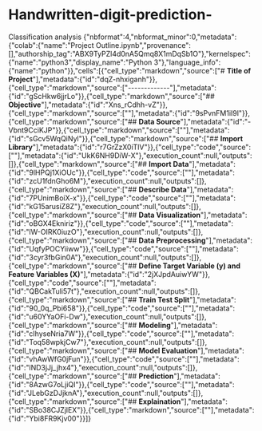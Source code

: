 # Handwritten-digit-prediction-
Classification analysis 
{"nbformat":4,"nbformat_minor":0,"metadata":{"colab":{"name":"Project Outline.ipynb","provenance":[],"authorship_tag":"ABX9TyPZl4d0nA5Qmq8X1mDqSb1O"},"kernelspec":{"name":"python3","display_name":"Python 3"},"language_info":{"name":"python"}},"cells":[{"cell_type":"markdown","source":["# **Title of Project**"],"metadata":{"id":"dqZ-nhxiganh"}},{"cell_type":"markdown","source":["-------------"],"metadata":{"id":"gScHkw6jjrLo"}},{"cell_type":"markdown","source":["## **Objective**"],"metadata":{"id":"Xns_rCdhh-vZ"}},{"cell_type":"markdown","source":[""],"metadata":{"id":"9sPvnFM1iI9l"}},{"cell_type":"markdown","source":["## **Data Source**"],"metadata":{"id":"-Vbnt9CciKJP"}},{"cell_type":"markdown","source":[""],"metadata":{"id":"sGcv5WqQiNyl"}},{"cell_type":"markdown","source":["## **Import Library**"],"metadata":{"id":"r7GrZzX0iTlV"}},{"cell_type":"code","source":[""],"metadata":{"id":"UkK6NH9DiW-X"},"execution_count":null,"outputs":[]},{"cell_type":"markdown","source":["## **Import Data**"],"metadata":{"id":"9lHPQj1XiOUc"}},{"cell_type":"code","source":[""],"metadata":{"id":"zcU1fdnGho6M"},"execution_count":null,"outputs":[]},{"cell_type":"markdown","source":["## **Describe Data**"],"metadata":{"id":"7PUnimBoiX-x"}},{"cell_type":"code","source":[""],"metadata":{"id":"kG15arusiZ8Z"},"execution_count":null,"outputs":[]},{"cell_type":"markdown","source":["## **Data Visualization**"],"metadata":{"id":"oBGX4Ekniriz"}},{"cell_type":"code","source":[""],"metadata":{"id":"lW-OIRK0iuzO"},"execution_count":null,"outputs":[]},{"cell_type":"markdown","source":["## **Data Preprocessing**"],"metadata":{"id":"UqfyPOCYiiww"}},{"cell_type":"code","source":[""],"metadata":{"id":"3cyr3fbGin0A"},"execution_count":null,"outputs":[]},{"cell_type":"markdown","source":["## **Define Target Variable (y) and Feature Variables (X)**"],"metadata":{"id":"2jXJpdAuiwYW"}},{"cell_type":"code","source":[""],"metadata":{"id":"QBCakTuli57t"},"execution_count":null,"outputs":[]},{"cell_type":"markdown","source":["## **Train Test Split**"],"metadata":{"id":"90_0q_Pbi658"}},{"cell_type":"code","source":[""],"metadata":{"id":"u60YYaOFi-Dw"},"execution_count":null,"outputs":[]},{"cell_type":"markdown","source":["## **Modeling**"],"metadata":{"id":"cIhyseNria7W"}},{"cell_type":"code","source":[""],"metadata":{"id":"Toq58wpkjCw7"},"execution_count":null,"outputs":[]},{"cell_type":"markdown","source":["## **Model Evaluation**"],"metadata":{"id":"vhAwWfG0jFun"}},{"cell_type":"code","source":[""],"metadata":{"id":"lND3jJj_jhx4"},"execution_count":null,"outputs":[]},{"cell_type":"markdown","source":["## **Prediction**"],"metadata":{"id":"8AzwG7oLjiQI"}},{"cell_type":"code","source":[""],"metadata":{"id":"JLebGzDJjknA"},"execution_count":null,"outputs":[]},{"cell_type":"markdown","source":["## **Explaination**"],"metadata":{"id":"SBo38CJZjlEX"}},{"cell_type":"markdown","source":[""],"metadata":{"id":"Ybi8FR9Kjv00"}}]}

